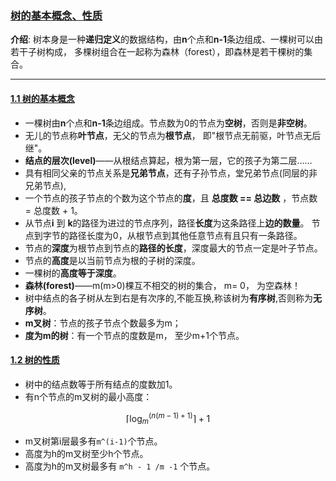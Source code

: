 ### [树的基本概念、性质](#)

**介绍**:  树本身是一种**递归定义**的数据结构，由**n**个点和**n-1**条边组成、一棵树可以由若干子树构成， 多棵树组合在一起称为森林（forest），即森林是若干棵树的集合。

------

#### [1.1 树的基本概念](#)

* 一棵树由**n**个点和**n-1**条边组成。节点数为0的节点为**空树**，否则是**非空树**。
* 无儿的节点称**叶节点**，无父的节点为**根节点**， 即"根节点无前驱，叶节点无后继"。
* **结点的层次(level)**——从根结点算起，根为第一层，它的孩子为第二层……
* 具有相同父亲的节点关系是**兄弟节点**，还有子孙节点，堂兄弟节点(同层的非兄弟节点),
* 一个节点的孩子节点的个数为这个节点的**度**，且 **总度数 == 总边数** ，节点数 = 总度数 + 1。
* 从节点**i** 到 **k**的路径为进过的节点序列，路径**长度**为这条路径上**边的数量**。 节点到字节的路径长度为0，从根节点到其他任意节点有且只有一条路径。
* 节点的**深度**为根节点到节点的**路径的长度**，深度最大的节点一定是叶子节点。
* 节点的**高度**是以当前节点为根的子树的深度。
* 一棵树的**高度等于深度**。
* **森林(forest)**——m(m>0)棵互不相交的树的集合， m= 0， 为空森林！
* 树中结点的各子树从左到右是有次序的,不能互换,称该树为**有序树**,否则称为**无序树**。
* **m叉树**：节点的孩子节点个数最多为m；
* **度为m的树**：有一个节点的度数是m， 至少m+1个节点。



#### [1.2 树的性质](#)

* 树中的结点数等于所有结点的度数加1。
* 有n个节点的m叉树的最小高度： 

$$
\lceil \log _{m}^{\left( n\left( m-1 \right) +1 \right)} \rceil +1
$$

* m叉树第i层最多有`m^(i-1)`个节点。
* 高度为h的m叉树至少h个节点。
* 高度为h的m叉树最多有 `m^h - 1 /m -1` 个节点。